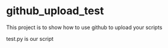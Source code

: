 # github_upload_test
This project is to show how to use github to upload your scripts

test.py is our script